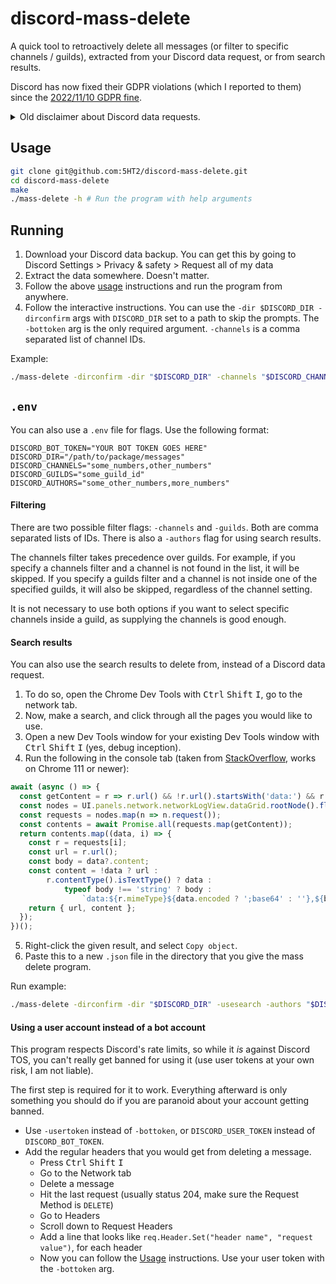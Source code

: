 # discord-mass-delete

A quick tool to retroactively delete all messages (or filter to specific channels / guilds), extracted from your Discord data request, or
from search results.

Discord has now fixed their GDPR violations (which I reported to them) since
the [2022/11/10 GDPR fine](https://edpb.europa.eu/news/national-news/2023/french-sa-fines-discord-eur-800000_en).

<details>
    <summary>
        Old disclaimer about Discord data requests.
    </summary>

**DISCLAIMER:** It wasn't until recently that I discovered that Discord has decided to not include messages from servers you are not
currently in, inside your Discord data request. This contradicts what
their [support article](https://support.discord.com/hc/en-us/articles/360004957991) says and is likely a GDPR violation, given your messages
still exist and are accessible when you leave a server.

The data request, however, still does include all DMs that you have sent a message in or opened, as far as I can tell. I have an opened
ticket (#17970549) in a special channel I was given specifically for these issues, but I have not been given any response since 2021/11/05,
after noting that it was likely a GDPR violation.

Discord has **ignored** further requests to contact them about this matter and has not fixed this issue. This will likely continue to be an
issue until somebody makes an official GDPR complaint.

</details>

## Usage

```bash
git clone git@github.com:5HT2/discord-mass-delete.git
cd discord-mass-delete
make
./mass-delete -h # Run the program with help arguments
```

## Running

1. Download your Discord data backup. You can get this by going to Discord Settings > Privacy & safety > Request all of my data
2. Extract the data somewhere. Doesn't matter.
3. Follow the above [usage](#Usage) instructions and run the program from anywhere.
4. Follow the interactive instructions. You can use the `-dir $DISCORD_DIR -dirconfirm` args with `DISCORD_DIR` set to a path to skip the
   prompts.
   The `-bottoken` arg is the only required argument. `-channels` is a comma separated list of channel IDs.

Example:

```bash
./mass-delete -dirconfirm -dir "$DISCORD_DIR" -channels "$DISCORD_CHANNELS" -bottoken "$DISCORD_BOT_TOKEN"
```

## `.env`

You can also use a `.env` file for flags. Use the following format:

```dotenv
DISCORD_BOT_TOKEN="YOUR BOT TOKEN GOES HERE"
DISCORD_DIR="/path/to/package/messages"
DISCORD_CHANNELS="some_numbers,other_numbers"
DISCORD_GUILDS="some_guild_id"
DISCORD_AUTHORS="some_other_numbers,more_numbers"
```

#### Filtering

There are two possible filter flags: `-channels` and `-guilds`. Both are comma separated lists of IDs. There is also a `-authors` flag for
using search results.

The channels filter takes precedence over guilds.
For example, if you specify a channels filter and a channel is not found in the list, it will be skipped.
If you specify a guilds filter and a channel is not inside one of the specified guilds, it will also be skipped, regardless of the channel
setting.

It is not necessary to use both options if you want to select specific channels inside a guild, as supplying the channels is good enough.

#### Search results

You can also use the search results to delete from, instead of a Discord data request.

1. To do so, open the Chrome Dev Tools with <kbd>Ctrl</kbd> <kbd>Shift</kbd> <kbd>I</kbd>, go to the network tab.
2. Now, make a search, and click through all the pages you would like to use.
3. Open a new Dev Tools window for your existing Dev Tools window with <kbd>Ctrl</kbd> <kbd>Shift</kbd> <kbd>I</kbd> (yes, debug inception).
4. Run the following in the console tab (taken from [StackOverflow](https://stackoverflow.com/a/57782978), works on Chrome 111 or newer):

```javascript
await (async () => {
  const getContent = r => r.url() && !r.url().startsWith('data:') && r.contentData();
  const nodes = UI.panels.network.networkLogView.dataGrid.rootNode().flatChildren();
  const requests = nodes.map(n => n.request());
  const contents = await Promise.all(requests.map(getContent));
  return contents.map((data, i) => {
    const r = requests[i];
    const url = r.url();
    const body = data?.content;
    const content = !data ? url :
        r.contentType().isTextType() ? data :
            typeof body !== 'string' ? body :
                `data:${r.mimeType}${data.encoded ? ';base64' : ''},${body}`;
    return { url, content };
  });
})();
```

5. Right-click the given result, and select `Copy object`.
6. Paste this to a new `.json` file in the directory that you give the mass delete program.

Run example:

```bash
./mass-delete -dirconfirm -dir "$DISCORD_DIR" -usesearch -authors "$DISCORD_AUTHORS"
```

#### Using a user account instead of a bot account

This program respects Discord's rate limits, so while it *is* against Discord TOS, you can't really get banned for using it (use user tokens
at your own risk, I am not liable).

The first step is required for it to work.
Everything afterward is only something you should do if you are paranoid about your account getting banned.

- Use `-usertoken` instead of `-bottoken`, or `DISCORD_USER_TOKEN` instead of `DISCORD_BOT_TOKEN`.
- Add the regular headers that you would get from deleting a message.
    - Press <kbd>Ctrl</kbd> <kbd>Shift</kbd> <kbd>I</kbd>
    - Go to the Network tab
    - Delete a message
    - Hit the last request (usually status 204, make sure the Request Method is `DELETE`)
    - Go to Headers
    - Scroll down to Request Headers
    - Add a line that looks like `req.Header.Set("header name", "request value")`, for each header
    - Now you can follow the [Usage](#Usage) instructions. Use your user token with the `-bottoken` arg.
